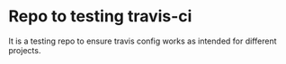 # Repo to testing travis-ci

It is a testing repo to ensure travis config works as intended for different
projects.

